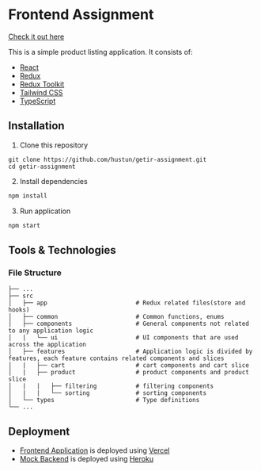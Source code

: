 # Frontend Assignment

[Check it out here](https://demo.hasanustun.com/)

This is a simple product listing application. It consists of:

- [React](https://reactjs.org/)
- [Redux](https://redux.js.org/)
- [Redux Toolkit](https://redux-toolkit.js.org/)
- [Tailwind CSS](https://tailwindcss.com)
- [TypeScript](https://typescriptlang.org)

## Installation

1. Clone this repository

```
git clone https://github.com/hustun/getir-assignment.git
cd getir-assignment
```

2. Install dependencies

```bash
npm install
```

3. Run application

```bash
npm start
```

## Tools & Technologies

### File Structure

    
    ├── ...
    ├── src                     
    │   ├── app                         # Redux related files(store and hooks)
    │   ├── common                      # Common functions, enums 
    │   ├── components                  # General components not related to any application logic 
    │   |   └── ui                      # UI components that are used across the application
    │   ├── features                    # Application logic is divided by features, each feature contains related components and slices
    │   |   ├── cart                    # cart components and cart slice
    │   |   ├── product                 # product components and product slice
    │   |   |   ├── filtering           # filtering components
    │   |   |   └── sorting             # sorting components
    │   └── types                       # Type definitions
    └── ...
## Deployment

- [Frontend Application](https://demo.hasanustun.com/) is deployed using [Vercel](https://vercel.com/)
- [Mock Backend](https://hustun-mock-server.herokuapp.com/) is deployed using [Heroku](https://www.heroku.com/)
